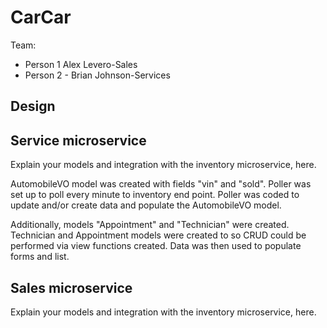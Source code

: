 # CarCar

Team:

* Person 1 Alex Levero-Sales
* Person 2 - Brian Johnson-Services

## Design

## Service microservice

Explain your models and integration with the inventory
microservice, here.

AutomobileVO model was created with fields "vin" and "sold".  Poller was set up to poll every minute to inventory end point.  Poller was coded to update and/or create data and populate the AutomobileVO model.

Additionally, models "Appointment" and "Technician" were created.  Technician and Appointment models were created to so CRUD could be performed via view functions created.  Data was then used to populate forms and list.


## Sales microservice

Explain your models and integration with the inventory
microservice, here.
